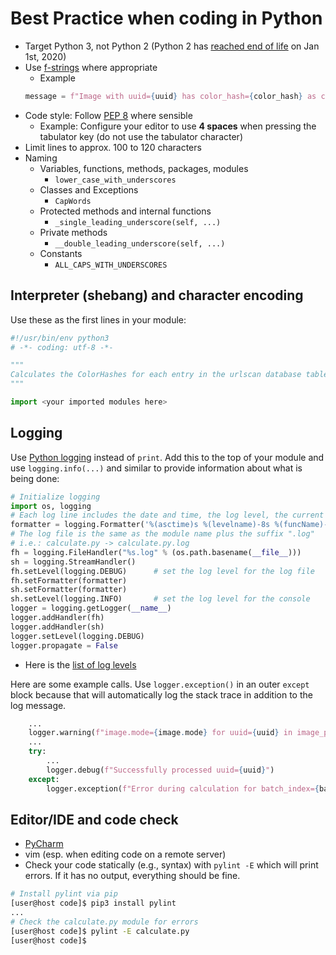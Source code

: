 # Best Practice when coding in Python

* Target Python 3, not Python 2 (Python 2 has [reached end of life](https://www.python.org/doc/sunset-python-2/) on Jan 1st, 2020)
* Use [f-strings](https://www.python.org/dev/peps/pep-0498/) where appropriate
  * Example 
  ```python
  message = f"Image with uuid={uuid} has color_hash={color_hash} as computed by calculator={str(calculatorInstance)}"
  ```
* Code style: Follow [PEP 8](https://www.python.org/dev/peps/pep-0008/) where sensible
  * Example: Configure your editor to use **4 spaces** when pressing the tabulator key (do not use the tabulator character)
* Limit lines to approx. 100 to 120 characters
* Naming
  * Variables, functions, methods, packages, modules
    * `lower_case_with_underscores`
  * Classes and Exceptions
    * `CapWords`
  * Protected methods and internal functions
    * `_single_leading_underscore(self, ...)`
  * Private methods
    * `__double_leading_underscore(self, ...)`
  * Constants
    * `ALL_CAPS_WITH_UNDERSCORES`


## Interpreter (shebang) and character encoding

Use these as the first lines in your module:
```python
#!/usr/bin/env python3
# -*- coding: utf-8 -*-

"""
Calculates the ColorHashes for each entry in the urlscan database table.
"""

import <your imported modules here>
```

## Logging

Use [Python logging](https://docs.python.org/3/library/logging.html) instead of `print`. Add this to the top of your module and use `logging.info(...)` and similar to provide information about what is being done:
```python
# Initialize logging
import os, logging
# Each log line includes the date and time, the log level, the current function and the message
formatter = logging.Formatter('%(asctime)s %(levelname)-8s %(funcName)-30s %(message)s')
# The log file is the same as the module name plus the suffix ".log"
# i.e.: calculate.py -> calculate.py.log
fh = logging.FileHandler("%s.log" % (os.path.basename(__file__)))
sh = logging.StreamHandler()
fh.setLevel(logging.DEBUG)      # set the log level for the log file
fh.setFormatter(formatter)
sh.setFormatter(formatter)
sh.setLevel(logging.INFO)       # set the log level for the console
logger = logging.getLogger(__name__)
logger.addHandler(fh)
logger.addHandler(sh)
logger.setLevel(logging.DEBUG)
logger.propagate = False
```

* Here is the [list of log levels](https://docs.python.org/3/howto/logging.html#logging-levels)

Here are some example calls. Use `logger.exception()` in an outer `except` block because that will automatically log the stack trace in addition to the log message.
```python
    ...
    logger.warning(f"image.mode={image.mode} for uuid={uuid} in image_path={image_path} is not in (RGB, RGBA)")
    ...
    try:
        ...
        logger.debug(f"Successfully processed uuid={uuid}")
    except:
        logger.exception(f"Error during calculation for batch_index={batch_index} uuid={uuid}")
```

## Editor/IDE and code check

* [PyCharm](https://www.jetbrains.com/pycharm/)
* vim (esp. when editing code on a remote server)
* Check your code statically (e.g., syntax) with `pylint -E` which will print errors. If it has no output, everything should be fine.
```bash
# Install pylint via pip
[user@host code]$ pip3 install pylint
...
# Check the calculate.py module for errors
[user@host code]$ pylint -E calculate.py
[user@host code]$
```

